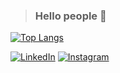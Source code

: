>### Hello people 👋

[![Top Langs](https://github-readme-stats.vercel.app/api/top-langs/?username=ghisiluizgustavo&layout=compact&theme=dark)](https://github.com/anuraghazra/github-readme-stats)


[![LinkedIn][linkedin-shield]][linkedin-url] [![Instagram][instagram-shield]][instagram-url]

[linkedin-shield]: https://img.shields.io/badge/-LinkedIn-black.svg?style=for-the-badge&logo=linkedin&colorB=555
[linkedin-url]: https://www.linkedin.com/in/luiz-gustavo-ghisi-flores/
[instagram-shield]: https://img.shields.io/badge/Instagram-E4405F?style=for-the-badge&logo=instagram&logoColor=white
[instagram-url]: https://www.instagram.com/ghisiluizgustavo/

